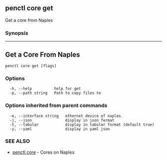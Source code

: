 ## penctl core get

Get a core from Naples

### Synopsis



------------------------
 Get a Core From Naples 
------------------------


```
penctl core get [flags]
```

### Options

```
  -h, --help          help for get
  -p, --path string   Path to copy files to
```

### Options inherited from parent commands

```
  -e, --interface string   ethernet device of naples
  -j, --json               display in json format
  -t, --tabular            display in tabular format (default true)
  -y, --yaml               display in yaml json
```

### SEE ALSO
* [penctl core](penctl_core.md)	 - Cores on Naples

